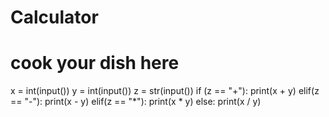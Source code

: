 # Calculator
# cook your dish here
x = int(input())
y = int(input())
z = str(input())
if (z == "+"):
    print(x + y)
elif(z == "-"):
    print(x - y)
elif(z == "*"):
    print(x * y)
else:
    print(x / y)
